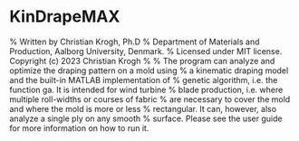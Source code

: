 # KinDrapeMAX
% Written by Christian Krogh, Ph.D 
% Department of Materials and Production, Aalborg University, Denmark.
% Licensed under MIT license. Copyright (c) 2023 Christian Krogh
%
% The program can analyze and optimize the draping pattern on a mold using 
% a kinematic draping model and the built-in MATLAB implementation of 
% genetic algorithm, i.e. the function ga. It is intended for wind turbine 
% blade production, i.e. where multiple roll-widths or courses of fabric 
% are necessary to cover the mold and where the mold is more or less 
% rectangular. It can, however, also analyze a single ply on any smooth 
% surface. Please see the user guide for more information on how to run it.
